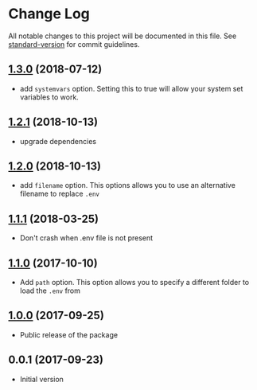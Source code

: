 # Change Log

All notable changes to this project will be documented in this file. See [standard-version](https://github.com/conventional-changelog/standard-version) for commit guidelines.

<a name="1.3.0"></a>
## [1.3.0](https://github.com/nuxt-community/dotenv-module/compare/v1.1.1...v1.3.0) (2018-07-12)

- add `systemvars` option. Setting this to true will allow your system set variables to work.

<a name="1.2.1"></a>
## [1.2.1](https://github.com/nuxt-community/dotenv-module/compare/v1.2.0...v1.2.1) (2018-10-13)

- upgrade dependencies

<a name="1.2.0"></a>
## [1.2.0](https://github.com/nuxt-community/dotenv-module/compare/v1.1.1...v1.2.0) (2018-10-13)

- add `filename` option. This options allows you to use an alternative filename to replace `.env`

<a name="1.1.1"></a>
## [1.1.1](https://github.com/nuxt-community/dotenv-module/compare/v1.1.0...v1.1.1) (2018-03-25)

- Don't crash when .env file is not present

<a name="1.1.0"></a>
## [1.1.0](https://github.com/nuxt-community/dotenv-module/compare/v1.0.0...v1.1.0) (2017-10-10)

- Add `path` option. This option allows you to specify a different folder to load the `.env` from

<a name="1.0.0"></a>
## [1.0.0](https://github.com/nuxt-community/dotenv-module/compare/v0.0.1...v1.0.0) (2017-09-25)

- Public release of the package


<a name="0.0.1"></a>
## 0.0.1 (2017-09-23)

- Initial version
